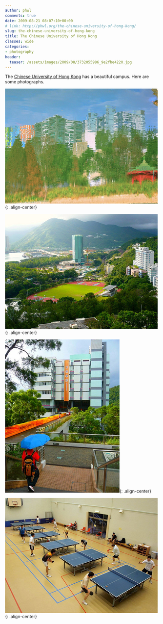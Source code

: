 ```yaml
---
author: phwl
comments: true
date: 2009-08-21 08:07:10+00:00
# link: http://phwl.org/the-chinese-university-of-hong-kong/
slug: the-chinese-university-of-hong-kong
title: The Chinese University of Hong Kong
classes: wide
categories:
- photography
header:
  teaser: /assets/images/2009/08/3732055986_9e2fbe4220.jpg
---
```


The [Chinese University of Hong Kong](http://www.cuhk.edu.hk) has a beautiful campus. Here are some photographs.

![](/assets/images/2009/08/3732055986_9e2fbe4220.jpg){: .align-center}

![](/assets/images/2009/08/3842373966_99aa48fe22.jpg){: .align-center}

![](/assets/images/2009/08/3841481579_d9cb7449e2.jpg){: .align-center}

![](/assets/images/2009/08/3841565079_14947ff00d.jpg){: .align-center}








